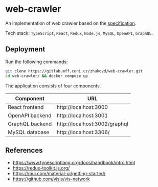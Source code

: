 # web-crawler

An implementation of web crawler based on the [specification](https://webik.ms.mff.cuni.cz/nswi153/seminar-project.html).

Tech stack: `TypeScript`, `React`, `Redux`, `Node.js`, `MySQL`, `OpenAPI`, `GraphQL`.

## Deployment

Run the following commands:

```bash
git clone https://gitlab.mff.cuni.cz/zhukovd/web-crawler.git
cd web-crawler/ && docker compose up
```

The application consists of four components.

| Component         | URL                           |
|-------------------|-------------------------------|
| React frontend    | http://localhost:3000         |
| OpenAPI backend   | http://localhost:3001         |
| GraphQL backend   | http://localhost:3002/graphql |
| MySQL database    | http://localhost:3306/        |

## References

- https://www.typescriptlang.org/docs/handbook/intro.html
- https://redux-toolkit.js.org/
- https://mui.com/material-ui/getting-started/
- https://github.com/visjs/vis-network
